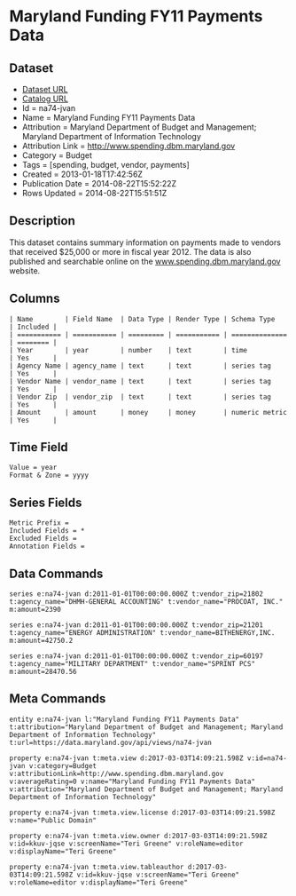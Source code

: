 # Maryland Funding FY11 Payments Data

## Dataset

* [Dataset URL](https://data.maryland.gov/api/views/na74-jvan/rows.json?accessType=DOWNLOAD)
* [Catalog URL](https://catalog.data.gov/dataset/maryland-funding-fy11-payments-data-6fda1)
* Id = na74-jvan
* Name = Maryland Funding FY11 Payments Data
* Attribution = Maryland Department of Budget and Management; Maryland Department of Information Technology
* Attribution Link = http://www.spending.dbm.maryland.gov
* Category = Budget
* Tags = [spending, budget, vendor, payments]
* Created = 2013-01-18T17:42:56Z
* Publication Date = 2014-08-22T15:52:22Z
* Rows Updated = 2014-08-22T15:51:51Z

## Description

This dataset contains summary information on payments made to vendors that received $25,000 or more in fiscal year 2012.  The data is also published and searchable online on the www.spending.dbm.maryland.gov website.

## Columns

```ls
| Name        | Field Name  | Data Type | Render Type | Schema Type    | Included | 
| =========== | =========== | ========= | =========== | ============== | ======== | 
| Year        | year        | number    | text        | time           | Yes      | 
| Agency Name | agency_name | text      | text        | series tag     | Yes      | 
| Vendor Name | vendor_name | text      | text        | series tag     | Yes      | 
| Vendor Zip  | vendor_zip  | text      | text        | series tag     | Yes      | 
| Amount      | amount      | money     | money       | numeric metric | Yes      | 
```

## Time Field

```ls
Value = year
Format & Zone = yyyy
```

## Series Fields

```ls
Metric Prefix = 
Included Fields = *
Excluded Fields = 
Annotation Fields = 
```

## Data Commands

```ls
series e:na74-jvan d:2011-01-01T00:00:00.000Z t:vendor_zip=21802 t:agency_name="DHMH-GENERAL ACCOUNTING" t:vendor_name="PROCOAT, INC." m:amount=2390

series e:na74-jvan d:2011-01-01T00:00:00.000Z t:vendor_zip=21201 t:agency_name="ENERGY ADMINISTRATION" t:vendor_name=BITHENERGY,INC. m:amount=42750.2

series e:na74-jvan d:2011-01-01T00:00:00.000Z t:vendor_zip=60197 t:agency_name="MILITARY DEPARTMENT" t:vendor_name="SPRINT PCS" m:amount=28470.56
```

## Meta Commands

```ls
entity e:na74-jvan l:"Maryland Funding FY11 Payments Data" t:attribution="Maryland Department of Budget and Management; Maryland Department of Information Technology" t:url=https://data.maryland.gov/api/views/na74-jvan

property e:na74-jvan t:meta.view d:2017-03-03T14:09:21.598Z v:id=na74-jvan v:category=Budget v:attributionLink=http://www.spending.dbm.maryland.gov v:averageRating=0 v:name="Maryland Funding FY11 Payments Data" v:attribution="Maryland Department of Budget and Management; Maryland Department of Information Technology"

property e:na74-jvan t:meta.view.license d:2017-03-03T14:09:21.598Z v:name="Public Domain"

property e:na74-jvan t:meta.view.owner d:2017-03-03T14:09:21.598Z v:id=kkuv-jqse v:screenName="Teri Greene" v:roleName=editor v:displayName="Teri Greene"

property e:na74-jvan t:meta.view.tableauthor d:2017-03-03T14:09:21.598Z v:id=kkuv-jqse v:screenName="Teri Greene" v:roleName=editor v:displayName="Teri Greene"
```